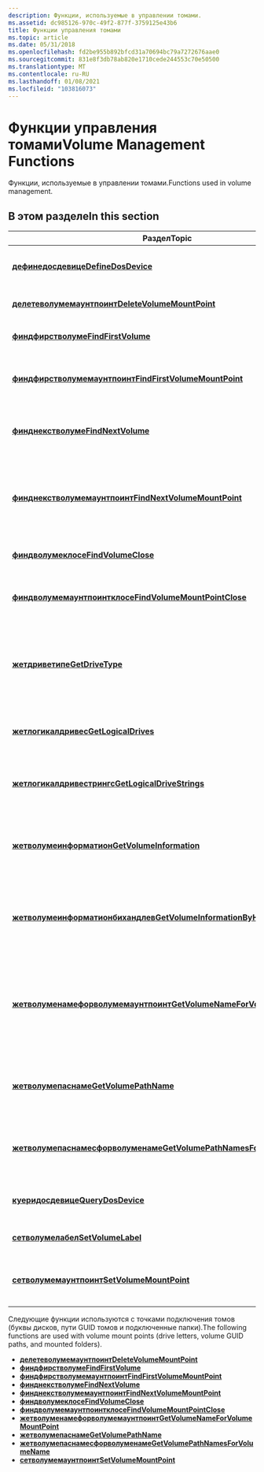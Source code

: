 ```yaml
---
description: Функции, используемые в управлении томами.
ms.assetid: dc985126-970c-49f2-877f-3759125e43b6
title: Функции управления томами
ms.topic: article
ms.date: 05/31/2018
ms.openlocfilehash: fd2be955b892bfcd31a70694bc79a7272676aae0
ms.sourcegitcommit: 831e8f3db78ab820e1710cede244553c70e50500
ms.translationtype: MT
ms.contentlocale: ru-RU
ms.lasthandoff: 01/08/2021
ms.locfileid: "103816073"
---
```

# <a name="volume-management-functions"></a><span data-ttu-id="3885e-103">Функции управления томами</span><span class="sxs-lookup"><span data-stu-id="3885e-103">Volume Management Functions</span></span>

<span data-ttu-id="3885e-104">Функции, используемые в управлении томами.</span><span class="sxs-lookup"><span data-stu-id="3885e-104">Functions used in volume management.</span></span>

## <a name="in-this-section"></a><span data-ttu-id="3885e-105">В этом разделе</span><span class="sxs-lookup"><span data-stu-id="3885e-105">In this section</span></span>



| <span data-ttu-id="3885e-106">Раздел</span><span class="sxs-lookup"><span data-stu-id="3885e-106">Topic</span></span>                                                                                   | <span data-ttu-id="3885e-107">Описание</span><span class="sxs-lookup"><span data-stu-id="3885e-107">Description</span></span>                                                                                                                                                                   |
|-----------------------------------------------------------------------------------------|-------------------------------------------------------------------------------------------------------------------------------------------------------------------------------|
| [<span data-ttu-id="3885e-108">**дефинедосдевице**</span><span class="sxs-lookup"><span data-stu-id="3885e-108">**DefineDosDevice**</span></span>](/windows/desktop/api/FileAPI/nf-fileapi-definedosdevicew)<br/>                                   | <span data-ttu-id="3885e-109">Определяет, переопределяет или удаляет имена устройств MS-DOS.</span><span class="sxs-lookup"><span data-stu-id="3885e-109">Defines, redefines, or deletes MS-DOS device names.</span></span><br/>                                                                                                                |
| [<span data-ttu-id="3885e-110">**делетеволумемаунтпоинт**</span><span class="sxs-lookup"><span data-stu-id="3885e-110">**DeleteVolumeMountPoint**</span></span>](/windows/desktop/api/FileAPI/nf-fileapi-deletevolumemountpointw)<br/>                     | <span data-ttu-id="3885e-111">Удаляет букву диска или подключенную папку.</span><span class="sxs-lookup"><span data-stu-id="3885e-111">Deletes a drive letter or mounted folder.</span></span><br/>                                                                                                                          |
| [<span data-ttu-id="3885e-112">**финдфирстволуме**</span><span class="sxs-lookup"><span data-stu-id="3885e-112">**FindFirstVolume**</span></span>](/windows/desktop/api/FileAPI/nf-fileapi-findfirstvolumew)<br/>                                   | <span data-ttu-id="3885e-113">Возвращает имя тома на компьютере.</span><span class="sxs-lookup"><span data-stu-id="3885e-113">Retrieves the name of a volume on a computer.</span></span> <br/>                                                                                                                     |
| [<span data-ttu-id="3885e-114">**финдфирстволумемаунтпоинт**</span><span class="sxs-lookup"><span data-stu-id="3885e-114">**FindFirstVolumeMountPoint**</span></span>](/windows/desktop/api/WinBase/nf-winbase-findfirstvolumemountpointa)<br/>               | <span data-ttu-id="3885e-115">Извлекает имя подключенной папки на указанном томе.</span><span class="sxs-lookup"><span data-stu-id="3885e-115">Retrieves the name of a mounted folder on the specified volume.</span></span> <br/>                                                                                                   |
| [<span data-ttu-id="3885e-116">**финднекстволуме**</span><span class="sxs-lookup"><span data-stu-id="3885e-116">**FindNextVolume**</span></span>](/windows/desktop/api/FileAPI/nf-fileapi-findnextvolumew)<br/>                                     | <span data-ttu-id="3885e-117">Возобновляет поиск тома, запущенный вызовом функции [**финдфирстволуме**](/windows/desktop/api/FileAPI/nf-fileapi-findfirstvolumew) .</span><span class="sxs-lookup"><span data-stu-id="3885e-117">Continues a volume search started by a call to the [**FindFirstVolume**](/windows/desktop/api/FileAPI/nf-fileapi-findfirstvolumew) function.</span></span> <br/>                                                           |
| [<span data-ttu-id="3885e-118">**финднекстволумемаунтпоинт**</span><span class="sxs-lookup"><span data-stu-id="3885e-118">**FindNextVolumeMountPoint**</span></span>](/windows/desktop/api/WinBase/nf-winbase-findnextvolumemountpointa)<br/>                 | <span data-ttu-id="3885e-119">Возобновляет поиск подключенных папок, начатый вызовом функции [**финдфирстволумемаунтпоинт**](/windows/desktop/api/WinBase/nf-winbase-findfirstvolumemountpointa) .</span><span class="sxs-lookup"><span data-stu-id="3885e-119">Continues a mounted folder search started by a call to the [**FindFirstVolumeMountPoint**](/windows/desktop/api/WinBase/nf-winbase-findfirstvolumemountpointa) function.</span></span> <br/>                               |
| [<span data-ttu-id="3885e-120">**финдволумеклосе**</span><span class="sxs-lookup"><span data-stu-id="3885e-120">**FindVolumeClose**</span></span>](/windows/desktop/api/FileAPI/nf-fileapi-findvolumeclose)<br/>                                   | <span data-ttu-id="3885e-121">Закрывает указанный маркер поиска тома.</span><span class="sxs-lookup"><span data-stu-id="3885e-121">Closes the specified volume search handle.</span></span><br/>                                                                                                                         |
| [<span data-ttu-id="3885e-122">**финдволумемаунтпоинтклосе**</span><span class="sxs-lookup"><span data-stu-id="3885e-122">**FindVolumeMountPointClose**</span></span>](/windows/desktop/api/WinBase/nf-winbase-findvolumemountpointclose)<br/>               | <span data-ttu-id="3885e-123">Закрывает указанный обработчик поиска подключенных папок.</span><span class="sxs-lookup"><span data-stu-id="3885e-123">Closes the specified mounted folder search handle.</span></span><br/>                                                                                                                 |
| [<span data-ttu-id="3885e-124">**жетдриветипе**</span><span class="sxs-lookup"><span data-stu-id="3885e-124">**GetDriveType**</span></span>](/windows/desktop/api/FileAPI/nf-fileapi-getdrivetypea)<br/>                                         | <span data-ttu-id="3885e-125">Определяет, является ли диск съемным, фиксированным, КОМПАКТным, ОПЕРАТИВным или сетевым диском.</span><span class="sxs-lookup"><span data-stu-id="3885e-125">Determines whether a disk drive is a removable, fixed, CD-ROM, RAM disk, or network drive.</span></span><br/>                                                                         |
| [<span data-ttu-id="3885e-126">**жетлогикалдривес**</span><span class="sxs-lookup"><span data-stu-id="3885e-126">**GetLogicalDrives**</span></span>](/windows/desktop/api/FileAPI/nf-fileapi-getlogicaldrives)<br/>                                 | <span data-ttu-id="3885e-127">Извлекает битовую маску, представляющую доступные в данный момент диски.</span><span class="sxs-lookup"><span data-stu-id="3885e-127">Retrieves a bitmask representing the currently available disk drives.</span></span><br/>                                                                                              |
| [<span data-ttu-id="3885e-128">**жетлогикалдривестрингс**</span><span class="sxs-lookup"><span data-stu-id="3885e-128">**GetLogicalDriveStrings**</span></span>](/windows/desktop/api/FileAPI/nf-fileapi-getlogicaldrivestringsw)<br/>                     | <span data-ttu-id="3885e-129">Заполняет буфер строками, задающих допустимые диски в системе.</span><span class="sxs-lookup"><span data-stu-id="3885e-129">Fills a buffer with strings that specify valid drives in the system.</span></span><br/>                                                                                               |
| [<span data-ttu-id="3885e-130">**жетволумеинформатион**</span><span class="sxs-lookup"><span data-stu-id="3885e-130">**GetVolumeInformation**</span></span>](/windows/desktop/api/FileAPI/nf-fileapi-getvolumeinformationa)<br/>                         | <span data-ttu-id="3885e-131">Извлекает сведения о файловой системе и томе, связанные с указанным корневым каталогом.</span><span class="sxs-lookup"><span data-stu-id="3885e-131">Retrieves information about the file system and volume associated with the specified root directory.</span></span><br/>                                                               |
| [<span data-ttu-id="3885e-132">**жетволумеинформатионбихандлев**</span><span class="sxs-lookup"><span data-stu-id="3885e-132">**GetVolumeInformationByHandleW**</span></span>](/windows/desktop/api/FileAPI/nf-fileapi-getvolumeinformationbyhandlew)<br/>       | <span data-ttu-id="3885e-133">Извлекает сведения о файловой системе и томе, связанные с указанным файлом.</span><span class="sxs-lookup"><span data-stu-id="3885e-133">Retrieves information about the file system and volume associated with the specified file.</span></span><br/>                                                                         |
| [<span data-ttu-id="3885e-134">**жетволуменамефорволумемаунтпоинт**</span><span class="sxs-lookup"><span data-stu-id="3885e-134">**GetVolumeNameForVolumeMountPoint**</span></span>](/windows/desktop/api/FileAPI/nf-fileapi-getvolumenameforvolumemountpointw)<br/> | <span data-ttu-id="3885e-135">Извлекает путь **GUID** тома, связанный с указанной точкой подключения тома (буква диска, путь **GUID** тома или подключенная папка).</span><span class="sxs-lookup"><span data-stu-id="3885e-135">Retrieves a volume **GUID** path for the volume that is associated with the specified volume mount point ( drive letter, volume **GUID** path, or mounted folder).</span></span><br/> |
| [<span data-ttu-id="3885e-136">**жетволумепаснаме**</span><span class="sxs-lookup"><span data-stu-id="3885e-136">**GetVolumePathName**</span></span>](/windows/desktop/api/FileAPI/nf-fileapi-getvolumepathnamew)<br/>                               | <span data-ttu-id="3885e-137">Возвращает точку подключения тома, в которой подключен указанный путь.</span><span class="sxs-lookup"><span data-stu-id="3885e-137">Retrieves the volume mount point where the specified path is mounted.</span></span><br/>                                                                                              |
| [<span data-ttu-id="3885e-138">**жетволумепаснамесфорволуменаме**</span><span class="sxs-lookup"><span data-stu-id="3885e-138">**GetVolumePathNamesForVolumeName**</span></span>](/windows/desktop/api/FileAPI/nf-fileapi-getvolumepathnamesforvolumenamew)<br/>   | <span data-ttu-id="3885e-139">Возвращает список букв диска и пути к подключенной папке для указанного тома.</span><span class="sxs-lookup"><span data-stu-id="3885e-139">Retrieves a list of drive letters and mounted folder paths for the specified volume.</span></span><br/>                                                                               |
| [<span data-ttu-id="3885e-140">**куеридосдевице**</span><span class="sxs-lookup"><span data-stu-id="3885e-140">**QueryDosDevice**</span></span>](/windows/desktop/api/FileAPI/nf-fileapi-querydosdevicew)<br/>                                     | <span data-ttu-id="3885e-141">Извлекает сведения об именах устройств MS-DOS.</span><span class="sxs-lookup"><span data-stu-id="3885e-141">Retrieves information about MS-DOS device names.</span></span><br/>                                                                                                                   |
| [<span data-ttu-id="3885e-142">**сетволумелабел**</span><span class="sxs-lookup"><span data-stu-id="3885e-142">**SetVolumeLabel**</span></span>](/windows/desktop/api/WinBase/nf-winbase-setvolumelabela)<br/>                                     | <span data-ttu-id="3885e-143">Задает метку тома файловой системы.</span><span class="sxs-lookup"><span data-stu-id="3885e-143">Sets the label of a file system volume.</span></span><br/>                                                                                                                            |
| [<span data-ttu-id="3885e-144">**сетволумемаунтпоинт**</span><span class="sxs-lookup"><span data-stu-id="3885e-144">**SetVolumeMountPoint**</span></span>](/windows/desktop/api/WinBase/nf-winbase-setvolumemountpointa)<br/>                           | <span data-ttu-id="3885e-145">Связывает том с буквой диска или каталогом на другом томе.</span><span class="sxs-lookup"><span data-stu-id="3885e-145">Associates a volume with a drive letter or a directory on another volume.</span></span><br/>                                                                                          |



 

<span data-ttu-id="3885e-146">Следующие функции используются с точками подключения томов (буквы дисков, пути GUID томов и подключенные папки).</span><span class="sxs-lookup"><span data-stu-id="3885e-146">The following functions are used with volume mount points (drive letters, volume GUID paths, and mounted folders).</span></span>

-   [<span data-ttu-id="3885e-147">**делетеволумемаунтпоинт**</span><span class="sxs-lookup"><span data-stu-id="3885e-147">**DeleteVolumeMountPoint**</span></span>](/windows/desktop/api/FileAPI/nf-fileapi-deletevolumemountpointw)
-   [<span data-ttu-id="3885e-148">**финдфирстволуме**</span><span class="sxs-lookup"><span data-stu-id="3885e-148">**FindFirstVolume**</span></span>](/windows/desktop/api/FileAPI/nf-fileapi-findfirstvolumew)
-   [<span data-ttu-id="3885e-149">**финдфирстволумемаунтпоинт**</span><span class="sxs-lookup"><span data-stu-id="3885e-149">**FindFirstVolumeMountPoint**</span></span>](/windows/desktop/api/WinBase/nf-winbase-findfirstvolumemountpointa)
-   [<span data-ttu-id="3885e-150">**финднекстволуме**</span><span class="sxs-lookup"><span data-stu-id="3885e-150">**FindNextVolume**</span></span>](/windows/desktop/api/FileAPI/nf-fileapi-findnextvolumew)
-   [<span data-ttu-id="3885e-151">**финднекстволумемаунтпоинт**</span><span class="sxs-lookup"><span data-stu-id="3885e-151">**FindNextVolumeMountPoint**</span></span>](/windows/desktop/api/WinBase/nf-winbase-findnextvolumemountpointa)
-   [<span data-ttu-id="3885e-152">**финдволумеклосе**</span><span class="sxs-lookup"><span data-stu-id="3885e-152">**FindVolumeClose**</span></span>](/windows/desktop/api/FileAPI/nf-fileapi-findvolumeclose)
-   [<span data-ttu-id="3885e-153">**финдволумемаунтпоинтклосе**</span><span class="sxs-lookup"><span data-stu-id="3885e-153">**FindVolumeMountPointClose**</span></span>](/windows/desktop/api/WinBase/nf-winbase-findvolumemountpointclose)
-   [<span data-ttu-id="3885e-154">**жетволуменамефорволумемаунтпоинт**</span><span class="sxs-lookup"><span data-stu-id="3885e-154">**GetVolumeNameForVolumeMountPoint**</span></span>](/windows/desktop/api/FileAPI/nf-fileapi-getvolumenameforvolumemountpointw)
-   [<span data-ttu-id="3885e-155">**жетволумепаснаме**</span><span class="sxs-lookup"><span data-stu-id="3885e-155">**GetVolumePathName**</span></span>](/windows/desktop/api/FileAPI/nf-fileapi-getvolumepathnamew)
-   [<span data-ttu-id="3885e-156">**жетволумепаснамесфорволуменаме**</span><span class="sxs-lookup"><span data-stu-id="3885e-156">**GetVolumePathNamesForVolumeName**</span></span>](/windows/desktop/api/FileAPI/nf-fileapi-getvolumepathnamesforvolumenamew)
-   [<span data-ttu-id="3885e-157">**сетволумемаунтпоинт**</span><span class="sxs-lookup"><span data-stu-id="3885e-157">**SetVolumeMountPoint**</span></span>](/windows/desktop/api/WinBase/nf-winbase-setvolumemountpointa)

 

 




